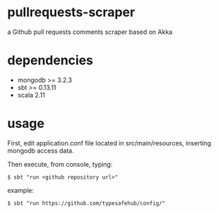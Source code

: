 # pullrequests-scraper
a Github pull requests comments scraper based on Akka

# dependencies
- mongodb >= 3.2.3
- sbt >= 0.13.11
- scala 2.11

# usage

First, edit application.conf file located in src/main/resources, inserting mongodb access data.

Then execute, from console, typing:

    $ sbt "run <github repository url>"

example:

    $ sbt "run https://github.com/typesafehub/config/"


